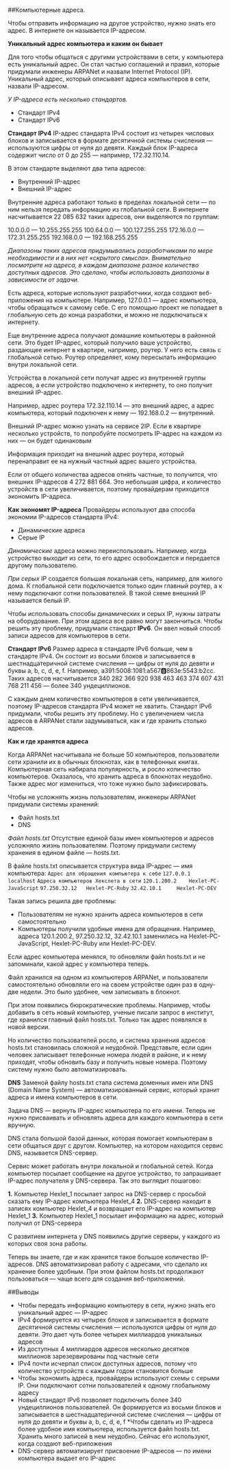 ##Компьютерные адреса.

Чтобы отправить информацию на другое устройство, нужно знать его адрес. В интернете он называется IP-адресом.


**Уникальный адрес компьютера и каким он бывает**

Для того чтобы общаться с другими устройствами в сети, у компьютера есть уникальный адрес. Он стал частью соглашений и правил, которые придумали инженеры ARPANet и назвали Internet Protocol (IP). Уникальный адрес, который описывает адреса компьютеров в сети, назвали IP-адресом.

*У IP-адреса есть несколько стандартов.*

* Стандарт IPv4
* Стандарт IPv6

**Стандарт IPv4**
IP-адрес стандарта IPv4 состоит из четырех числовых блоков и записывается в формате десятичной системы счисления — используются цифры от нуля до девяти. Каждый блок IP-адреса содержит число от 0 до 255 — например, 172.32.110.14.

В этом стандарте выделяют два типа адресов:
* Внутренний IP-адрес
* Внешний IP-адрес

Внутренние адреса работают только в пределах локальной сети — по ним нельзя передать информацию из глобальной сети. В интернете насчитывается 22 085 632 таких адресов, они выделяются по группам:

10.0.0.0 — 10.255.255.255
100.64.0.0 — 100.127.255.255
172.16.0.0 — 172.31.255.255
192.168.0.0 — 192.168.255.255

*Диапазоны таких адресов придумывались разработчиками по мере необходимости и в них нет «скрытого смысла». Внимательно посмотрите на адреса, в каждом диапазоне разное количество доступных адресов. Это сделано, чтобы использовать диапазоны в зависимости от задачи.*

Есть адреса, которые используют разработчики, когда создают веб-приложения на компьютере. 
Например, 127.0.0.1 — адрес компьютера, чтобы обращаться к самому себе. С его помощью проект не попадает в глобальную сеть до конца разработки, и можно не подключаться к интернету.

Еще внутренние адреса получают домашние компьютеры в районной сети. Это будет IP-адрес, который получило ваше устройство, раздающее интернет в квартире, например, роутер. У него есть связь с глобальной сетью. Роутер определяет, кому пересылать информацию внутри локальной сети.

Устройства в локальной сети получат адрес из внутренней группы адресов, а если устройство подключено к интернету, то оно получит внешний IP-адрес.

Например, адрес роутера 172.32.110.14 — это внешний адрес, а адрес компьютера, который подключен к нему — 192.168.0.2 — внутренний.

Внешний IP-адрес можно узнать на сервисе 2IP. Если в квартире несколько устройств, то попробуйте посмотреть IP-адрес на каждом из них — он будет одинаковым

Информация приходит на внешний адрес роутера, который перенаправит ее на нужный частный адрес вашего устройства.

Если от общего количества адресов отнять частные, то получится, что внешних IP-адресов 4 272 881 664. Это небольшая цифра, и количество устройств в сети увеличивается, поэтому провайдерам приходится экономить IP-адреса.

**Как экономят IP-адреса**
Провайдеры используют два способа экономии IP-адресов стандарта IPv4:

* Динамические адреса
* Серые IP

*Динамические* адреса можно переиспользовать. Например, когда устройство выходит из сети, то его адрес освобождается и передается другому пользователю.

*При серых* IP создается большая локальная сеть, например, для жилого дома. К глобальной сети подключается только один главный роутер, а к нему подключают сотни пользователей. В такой схеме внешний IP называется белый IP.

Чтобы использовать способы динамических и серых IP, нужны затраты на оборудование. При этом адреса все равно могут закончиться. Чтобы решить эту проблему, придумали стандарт **IPv6**. Он ввел новый способ записи адресов для компьютеров в сети.

**Стандарт IPv6**
Размер адреса в стандарте IPv6 больше, чем в стандарте IPv4.
Он состоит из восьми блоков и записывается в шестнадцатеричной системе счисления — цифры от нуля до девяти и буквы a, b, c, d, e, f. Например, a391:5008:1081:a567:b:863e:5543:b2cc. Таких адресов насчитывается 340 282 366 920 938 463 463 374 607 431 768 211 456 — более 340 ундециллионов.

С каждым днем количество компьютеров в сети увеличивается, поэтому IP-адресов стандарта IPv4 может не хватить. Стандарт IPv6 придумали, чтобы решить эту проблему. Но с увеличением числа адресов в ARPANet стали задумываться, как и где хранить столько адресов.

**Как и где хранятся адреса**

Когда ARPANet насчитывала не больше 50 компьютеров, пользователи сети хранили их в обычных блокнотах, как в телефонных книгах. Компьютерная сеть набирала популярность, и росло количество компьютеров. Оказалось, что хранить адреса в блокнотах неудобно. Также адрес мог измениться, что тоже нужно было зафиксировать.

Чтобы не усложнять жизнь пользователям, инженеры ARPANet придумали системы хранений:
* Файл hosts.txt
* DNS

*Файл hosts.txt*
Отсутствие единой базы имен компьютеров и адресов усложняло жизнь пользователям. Поэтому придумали систему хранения в едином файле — hosts.txt.

В файле hosts.txt описывается структура вида IP-адрес — имя компьютера:
`Адрес для обращения компьютера к себе`
`127.0.0.1      localhost`
`Адреса компьютеров Хекслета в сети`
`120.1.200.2    Hexlet-PC-JavaScript`
`97.250.32.12   Hexlet-PC-Ruby`
`32.42.10.1     Hexlet-PC-DEV`

Такая запись решила две проблемы:
* Пользователям не нужно хранить адреса компьютеров в сети самостоятельно
* Компьютеры получили удобные имена для обращения. Например, адреса 120.1.200.2, 97.250.32.12, 32.42.10.1 заменились на Hexlet-PC-JavaScript, Hexlet-PC-Ruby или Hexlet-PC-DEV.

Если адрес компьютера менялся, то обновляли файл hosts.txt и не запоминали, какой адрес у компьютера теперь.

Файл хранился на одном из компьютеров ARPANet, и пользователи самостоятельно обновляли его на своем устройстве один раз в одну-две недели. Это было удобнее, чем записывать в блокнот.

При этом появились бюрократические проблемы. Например, чтобы добавить в сеть новый компьютер, ученые писали запрос в институт, где хранился главный файл hosts.txt. Только так адрес появлялся в новой версии.

Но количество пользователей росло, и система хранения адресов hosts.txt становилась сложной и неудобной. Представьте, если один человек записывает телефонные номера людей в районе, и к нему приходят, чтобы обновить базу и получить новые номера. Поэтому систему нужно было автоматизировать.

**DNS**
Заменой файлу hosts.txt стала система доменных имен или DNS (Domain Name System) — автоматизированный сервис, который хранит адреса и имена компьютеров в сети.

Задача DNS — вернуть IP-адрес компьютера по его имени. Теперь не нужно присваивать и обновлять адреса для каждого компьютера в сети вручную.

DNS стала большой базой данных, которая помогает компьютерам в сети общаться друг с другом. Компьютер, на котором находится сервис DNS, называется DNS-сервер.

Сервис может работать внутри локальной и глобальной сетей. Когда компьютер посылает сообщение на другое устройство, то запрашивает IP-адрес получателя у DNS-сервера. Так это выглядит пошагово:

**1.** Компьютер Hexlet_1 посылает запрос на DNS-сервер с просьбой сказать ему IP-адрес компьютера Hexlet_4
**2.** DNS-сервер находит в записях компьютер Hexlet_4 и возвращает его IP-адрес на компьютер Hexlet_1
**3.** Компьютер Hexlet_1 посылает информацию на адрес, который получил от DNS-сервера

С развитием интернета у DNS появились другие серверы, у каждого из которых своя зона работы.

Теперь вы знаете, где и как хранится такое большое количество IP-адресов. DNS автоматизировал работу с адресами, что сделало их хранение более удобным. При этом файлом hosts.txt продолжают пользоваться — чаще всего для создания веб-приложений.

##Выводы
* Чтобы передать информацию компьютеру в сети, нужно знать его уникальный адрес — IP-адрес
* IPv4 формируется из четырех блоков и записывается в формате десятичной системы счисления — используются цифры от нуля до девяти. Это дает чуть более четырех миллиардов уникальных адресов
* Из доступных 4 миллиардов адресов несколько десятков миллионов зарезервированы под частные сети
* IPv4 почти исчерпал список доступных адресов, потому что количество устройств с каждым годом становится больше
* Чтобы экономить адреса, провайдеры используют схемы с серыми IP. Они подключают сотни пользователей к одному глобальному адресу
* Новый стандарт IPv6 позволяет подключить более 340 ундециллионов пользователей. Он формируется из восьми блоков и записывается в шестнадцатеричной системе счисления — цифры от нуля до девяти и буквы a, b, c, d, e, f
*Чтобы сделать из IP-адреса более удобное имя компьютера, используется файл hosts.txt. Хранить много записей в нем неудобно. Сейчас его используют, когда создают веб-приложения
* DNS-сервер автоматизирует присвоение IP-адресов — по имени компьютера выдает его IP-адрес